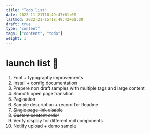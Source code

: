 ```yaml
---
title: "Todo list"
date: 2022-11-21T18:49:47+01:00
lastmod: 2022-21-15T18:49:42+01:00
draft: true
type: "content"
tags: ["content", "todo"]
weight: 1
---
```

# launch list 🚀
1. Font + typography improvements
2. Install + config documentation
3. Prepere non draft samples with multiple tags and large content
4. Smooth open page transition
5. ~~Pagination~~
6. Sample description + record for Readme
7. ~~Single page link disable~~
8. ~~Custom content order~~
9. Verify display for different md components
10. Netlify upload + demo sample